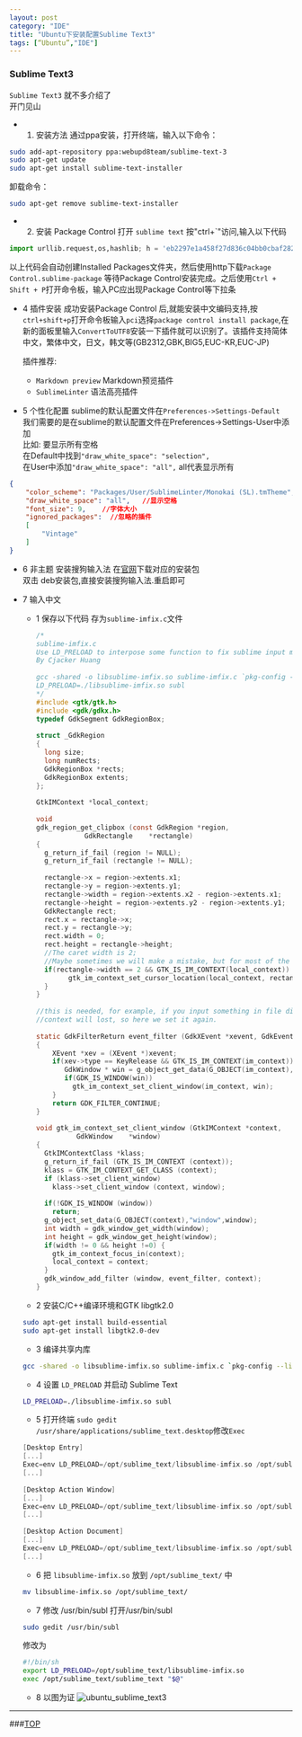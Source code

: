 ```yaml
---
layout: post
category: "IDE"
title: "Ubuntu下安装配置Sublime Text3"
tags: [“Ubuntu”,"IDE"]
---
```


<a name="top"></a>
### Sublime Text3

`Sublime Text3` 就不多介绍了  
开门见山  

* 1. 安装方法
通过ppa安装，打开终端，输入以下命令：

```bash
sudo add-apt-repository ppa:webupd8team/sublime-text-3
sudo apt-get update
sudo apt-get install sublime-text-installer
```

卸载命令：

```bash
sudo apt-get remove sublime-text-installer
```

* 2. 安装 Package Control 
打开 `sublime text` 按"ctrl+`"访问,输入以下代码

```python
import urllib.request,os,hashlib; h = 'eb2297e1a458f27d836c04bb0cbaf282' + 'd0e7a3098092775ccb37ca9d6b2e4b7d'; pf = 'Package Control.sublime-package'; ipp = sublime.installed_packages_path(); urllib.request.install_opener( urllib.request.build_opener( urllib.request.ProxyHandler()) ); by = urllib.request.urlopen( 'http://packagecontrol.io/' + pf.replace(' ', '%20')).read(); dh = hashlib.sha256(by).hexdigest(); print('Error validating download (got %s instead of %s), please try manual install' % (dh, h)) if dh != h else open(os.path.join( ipp, pf), 'wb' ).write(by)  
```

以上代码会自动创建Installed Packages文件夹，然后使用http下载`Package Control.sublime-package` 等待Package Control安装完成。之后使用`Ctrl + Shift + P`打开命令板，输入PC应出现Package Control等下拉条

* 4 插件安装
成功安装Package Control 后,就能安装中文编码支持,按`ctrl+shift+p`打开命令板输入`pci`选择`package control install package`,在新的面板里输入`ConvertToUTF8`安装一下插件就可以识别了。该插件支持简体中文，繁体中文，日文，韩文等(GB2312,GBK,BIG5,EUC-KR,EUC-JP)

    插件推荐:   
    * `Markdown preview` Markdown预览插件
    * `SublimeLinter` 语法高亮插件

* 5 个性化配置
sublime的默认配置文件在`Preferences->Settings-Default`  
我们需要的是在sublime的默认配置文件在Preferences->Settings-User中添加  
比如: 要显示所有空格  
在Default中找到`"draw_white_space": "selection",`  
在User中添加`"draw_white_space": "all",` all代表显示所有  

```json
{
    "color_scheme": "Packages/User/SublimeLinter/Monokai (SL).tmTheme",  //主题
    "draw_white_space": "all",   //显示空格
    "font_size": 9,    //字体大小
    "ignored_packages":  //忽略的插件
    [
        "Vintage"
    ]
}
```

* 6 非主题 安装搜狗输入法
在[官网](http://pinyin.sogou.com/linux/?r=pinyin)下载对应的安装包  
双击 deb安装包,直接安装搜狗输入法.重启即可  

* 7 输入中文
    * 1 保存以下代码 存为`sublime-imfix.c`文件
        ```c
        /*
        sublime-imfix.c
        Use LD_PRELOAD to interpose some function to fix sublime input method support for linux.
        By Cjacker Huang
         
        gcc -shared -o libsublime-imfix.so sublime-imfix.c `pkg-config --libs --cflags gtk+-2.0` -fPIC
        LD_PRELOAD=./libsublime-imfix.so subl
        */
        #include <gtk/gtk.h>
        #include <gdk/gdkx.h>
        typedef GdkSegment GdkRegionBox;
         
        struct _GdkRegion
        {
          long size;
          long numRects;
          GdkRegionBox *rects;
          GdkRegionBox extents;
        };
         
        GtkIMContext *local_context;
         
        void
        gdk_region_get_clipbox (const GdkRegion *region,
                    GdkRectangle    *rectangle)
        {
          g_return_if_fail (region != NULL);
          g_return_if_fail (rectangle != NULL);
         
          rectangle->x = region->extents.x1;
          rectangle->y = region->extents.y1;
          rectangle->width = region->extents.x2 - region->extents.x1;
          rectangle->height = region->extents.y2 - region->extents.y1;
          GdkRectangle rect;
          rect.x = rectangle->x;
          rect.y = rectangle->y;
          rect.width = 0;
          rect.height = rectangle->height;
          //The caret width is 2;
          //Maybe sometimes we will make a mistake, but for most of the time, it should be the caret.
          if(rectangle->width == 2 && GTK_IS_IM_CONTEXT(local_context)) {
                gtk_im_context_set_cursor_location(local_context, rectangle);
          }
        }
         
        //this is needed, for example, if you input something in file dialog and return back the edit area
        //context will lost, so here we set it again.
         
        static GdkFilterReturn event_filter (GdkXEvent *xevent, GdkEvent *event, gpointer im_context)
        {
            XEvent *xev = (XEvent *)xevent;
            if(xev->type == KeyRelease && GTK_IS_IM_CONTEXT(im_context)) {
               GdkWindow * win = g_object_get_data(G_OBJECT(im_context),"window");
               if(GDK_IS_WINDOW(win))
                 gtk_im_context_set_client_window(im_context, win);
            }
            return GDK_FILTER_CONTINUE;
        }
         
        void gtk_im_context_set_client_window (GtkIMContext *context,
                  GdkWindow    *window)
        {
          GtkIMContextClass *klass;
          g_return_if_fail (GTK_IS_IM_CONTEXT (context));
          klass = GTK_IM_CONTEXT_GET_CLASS (context);
          if (klass->set_client_window)
            klass->set_client_window (context, window);
         
          if(!GDK_IS_WINDOW (window))
            return;
          g_object_set_data(G_OBJECT(context),"window",window);
          int width = gdk_window_get_width(window);
          int height = gdk_window_get_height(window);
          if(width != 0 && height !=0) {
            gtk_im_context_focus_in(context);
            local_context = context;
          }
          gdk_window_add_filter (window, event_filter, context);
        }
        ```

    * 2 安装C/C++编译环境和GTK libgtk2.0

    ```bash
    sudo apt-get install build-essential
    sudo apt-get install libgtk2.0-dev
    ```

    * 3 编译共享内库

    ```bash
    gcc -shared -o libsublime-imfix.so sublime-imfix.c `pkg-config --libs --cflags gtk+-2.0` -fPIC
    ```

    * 4 设置 `LD_PRELOAD` 并启动 Sublime Text

    ```bash
    LD_PRELOAD=./libsublime-imfix.so subl
    ```

    * 5 打开终端 `sudo gedit /usr/share/applications/sublime_text.desktop`修改`Exec`

    ```c
    [Desktop Entry]
    [...]
    Exec=env LD_PRELOAD=/opt/sublime_text/libsublime-imfix.so /opt/sublime_text/sublime_text %F
    [...]
     
    [Desktop Action Window]
    [...]
    Exec=env LD_PRELOAD=/opt/sublime_text/libsublime-imfix.so /opt/sublime_text/sublime_text -n
    [...]
     
    [Desktop Action Document]
    [...]
    Exec=env LD_PRELOAD=/opt/sublime_text/libsublime-imfix.so /opt/sublime_text/sublime_text --command new_file
    [...]
    ```

    * 6 把 `libsublime-imfix.so` 放到 `/opt/sublime_text/` 中

    ```bash
    mv libsublime-imfix.so /opt/sublime_text/
    ```

    * 7 修改 /usr/bin/subl 
    打开/usr/bin/subl 
    ```bash
    sudo gedit /usr/bin/subl
    ```

    修改为

    ```bash
    #!/bin/sh
    export LD_PRELOAD=/opt/sublime_text/libsublime-imfix.so
    exec /opt/sublime_text/sublime_text "$@"
    ```

    * 8 以图为证
    ![ubuntu_sublime_text3](http://7xifyp.com1.z0.glb.clouddn.com/ubuntu_sublime_text3.png)






- - - 

###[TOP](#top)
